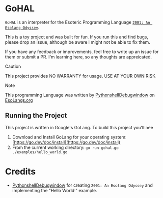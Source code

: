 # GoHAL

`GoHAL` is an interpreter for the Esoteric Programming Language [`2001: An Esolang Odyssey`](https://esolangs.org/wiki/2001:_An_Esolang_Odyssey).

This is a toy project and was built for fun. If you run this and find bugs, please drop an issue, although be aware I might not be able to fix them.

If you have any feedback or improvements, feel free to write up an issue for them or submit a PR. I'm learning here, so any thoughts are appreicated.


> [!CAUTION]
> This project provides NO WARRANTY for usage. USE AT YOUR OWN RISK.

> [!NOTE]
> This programming Language was written by [PythonshellDebugwindow](https://esolangs.org/wiki/User:PythonshellDebugwindow) on [EsoLangs.org](https://esolangs.org)


## Running the Project

This project is written in Google's GoLang. To build this project you'll nee

1. Download and Install GoLang for your operating system: [https://go.dev/doc/install](https://go.dev/doc/install)
2. From the current working directory: `go run gohal.go ./examples/hello_world.go`

# Credits

- [PythonshellDebugwindow](https://esolangs.org/wiki/User:PythonshellDebugwindow) for creating `2001: An Esolang Odyssey` and implementing the "Hello World!" example.